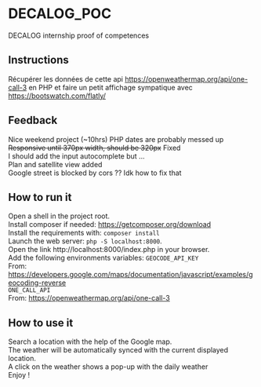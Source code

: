 # DECALOG_POC

DECALOG internship proof of competences

## Instructions

Récupérer les données de cette api
https://openweathermap.org/api/one-call-3
en PHP et faire un petit affichage sympatique avec
https://bootswatch.com/flatly/

## Feedback

Nice weekend project (~10hrs)
PHP dates are probably messed up  
~~Responsive until 370px width, should be 320px~~ Fixed   
I should add the input autocomplete but ...  
Plan and satellite view added  
Google street is blocked by cors ?? Idk how to fix that

## How to run it

Open a shell in the project root.  
Install composer if needed: https://getcomposer.org/download  
Install the requirements with: `composer install`  
Launch the web server: `php -S localhost:8000`.  
Open the link http://localhost:8000/index.php in your browser.  
Add the following environments variables:
`GEOCODE_API_KEY`  
From: https://developers.google.com/maps/documentation/javascript/examples/geocoding-reverse  
`ONE_CALL_API`  
From: https://openweathermap.org/api/one-call-3

## How to use it

Search a location with the help of the Google map.  
The weather will be automatically synced with the current displayed location.  
A click on the weather shows a pop-up with the daily weather  
Enjoy !  
